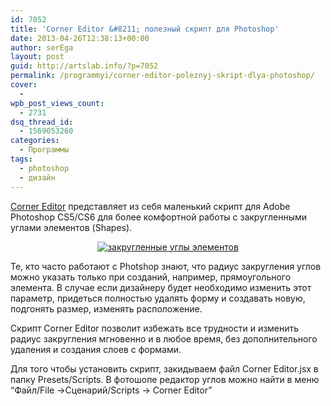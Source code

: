 ```yaml
---
id: 7052
title: 'Corner Editor &#8211; полезный скрипт для Photoshop'
date: 2013-04-26T12:38:13+00:00
author: serEga
layout: post
guid: http://artslab.info/?p=7052
permalink: /programmyi/corner-editor-poleznyj-skript-dlya-photoshop/
cover:
  -
wpb_post_views_count:
  - 2731
dsq_thread_id:
  - 1569053260
categories:
  - Программы
tags:
  - photoshop
  - дизайн
---
```

<a href="http://photoshopscripts.wordpress.com/2013/02/03/corner-editor-photoshop-script/" target="_blank">Corner Editor</a> представляет из себя маленький скрипт для Adobe Photoshop CS5/CS6 для более комфортной работы с закругленными углами элементов (Shapes).

<center>
  <a href="http://googledrive.com/host/0B9lHVSSSdxdxd0hjdUdmRzY3Tjg/zakruglenie_elementov.jpg"><img src="http://googledrive.com/host/0B9lHVSSSdxdxd0hjdUdmRzY3Tjg/zakruglenie_elementov-300x284.jpg" alt="закругленные углы элементов" class="aligncenter size-medium wp-image-7054" srcset="http://googledrive.com/host/0B9lHVSSSdxdxd0hjdUdmRzY3Tjg/zakruglenie_elementov-300x284.jpg 300w, http://googledrive.com/host/0B9lHVSSSdxdxd0hjdUdmRzY3Tjg/zakruglenie_elementov.jpg 414w" sizes="(max-width: 300px) 100vw, 300px" /></a>
</center>

<!--more-->

Те, кто часто работают с Photshop знают, что радиус закругления углов можно указать только при созданий, например, прямоугольного элемента. В случае если дизайнеру будет необходимо изменить этот параметр, придеться полностью удалять форму и создавать новую, подгонять размер, изменять расположение.

Скрипт Corner Editor позволит избежать все трудности и изменить радиус закругления мгновенно и в любое время, без дополнительного удаления и создания слоев с формами.

Для того чтобы установить скрипт, закидываем файл Corner Editor.jsx в папку Presets/Scripts. В фотошопе редактор углов можно найти в меню &#8220;Файл/File ->Сценарий/Scripts -> Corner Editor&#8221;